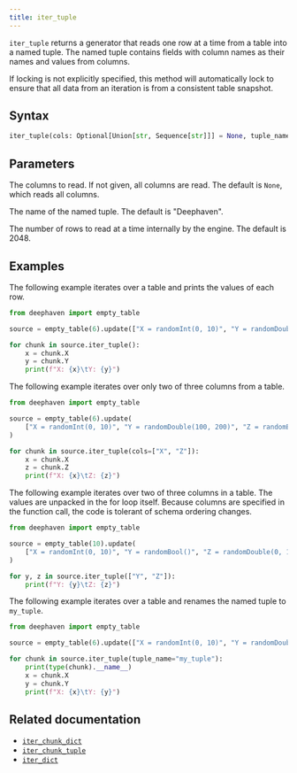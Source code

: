 ```yaml
---
title: iter_tuple
---
```


`iter_tuple` returns a generator that reads one row at a time from a table into a named tuple. The named tuple contains fields with column names as their names and values from columns.

If locking is not explicitly specified, this method will automatically lock to ensure that all data from an iteration is from a consistent table snapshot.

## Syntax

```python syntax
iter_tuple(cols: Optional[Union[str, Sequence[str]]] = None, tuple_name: str = "Deephaven", chunk_size: int = 2048)
```

## Parameters

<ParamTable>
<Param name="cols" type="Union[str, Sequence[str]]" Optional>

The columns to read. If not given, all columns are read. The default is `None`, which reads all columns.

</Param>
<Param name="tuple_name" type="str" Optional>

The name of the named tuple. The default is "Deephaven".

</Param>
<Param name="chunk_size" type="int" Optional>

The number of rows to read at a time internally by the engine. The default is 2048.

</Param>
</ParamTable>

## Examples

The following example iterates over a table and prints the values of each row.

```python order=:log,source
from deephaven import empty_table

source = empty_table(6).update(["X = randomInt(0, 10)", "Y = randomDouble(100, 200)"])

for chunk in source.iter_tuple():
    x = chunk.X
    y = chunk.Y
    print(f"X: {x}\tY: {y}")
```

The following example iterates over only two of three columns from a table.

```python order=:log,source
from deephaven import empty_table

source = empty_table(6).update(
    ["X = randomInt(0, 10)", "Y = randomDouble(100, 200)", "Z = randomBool()"]
)

for chunk in source.iter_tuple(cols=["X", "Z"]):
    x = chunk.X
    z = chunk.Z
    print(f"X: {x}\tZ: {z}")
```

The following example iterates over two of three columns in a table. The values are unpacked in the for loop itself. Because columns are specified in the function call, the code is tolerant of schema ordering changes.

```python order=:log,source
from deephaven import empty_table

source = empty_table(10).update(
    ["X = randomInt(0, 10)", "Y = randomBool()", "Z = randomDouble(0, 100)"]
)

for y, z in source.iter_tuple(["Y", "Z"]):
    print(f"Y: {y}\tZ: {z}")
```

The following example iterates over a table and renames the named tuple to `my_tuple`.

```python order=:log,source
from deephaven import empty_table

source = empty_table(6).update(["X = randomInt(0, 10)", "Y = randomDouble(100, 200)"])

for chunk in source.iter_tuple(tuple_name="my_tuple"):
    print(type(chunk).__name__)
    x = chunk.X
    y = chunk.Y
    print(f"X: {x}\tY: {y}")
```

## Related documentation

<!-- TODO: Link to API documentation when it's available. -->

- [`iter_chunk_dict`](./iter-chunk-dict.md)
- [`iter_chunk_tuple`](./iter-chunk-tuple.md)
- [`iter_dict`](./iter-dict.md)
